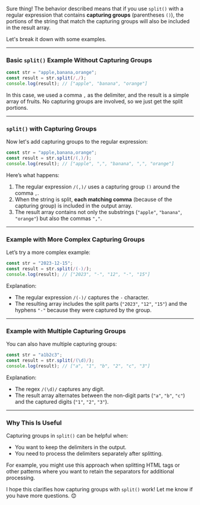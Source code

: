 Sure thing! The behavior described means that if you use `split()` with a regular expression that contains **capturing groups** (parentheses `()`), the portions of the string that match the capturing groups will also be included in the result array.

Let's break it down with some examples.

---

### Basic `split()` Example Without Capturing Groups

```javascript
const str = "apple,banana,orange";
const result = str.split(/,/);
console.log(result); // ["apple", "banana", "orange"]
```

In this case, we used a comma `,` as the delimiter, and the result is a simple array of fruits. No capturing groups are involved, so we just get the split portions.

---

### `split()` with Capturing Groups

Now let's add capturing groups to the regular expression:

```javascript
const str = "apple,banana,orange";
const result = str.split(/(,)/);
console.log(result); // ["apple", ",", "banana", ",", "orange"]
```

Here’s what happens:
1. The regular expression `/(,)/` uses a capturing group `()` around the comma `,`.
2. When the string is split, **each matching comma** (because of the capturing group) is included in the output array.
3. The result array contains not only the substrings (`"apple"`, `"banana"`, `"orange"`) but also the commas `","`.

---

### Example with More Complex Capturing Groups

Let’s try a more complex example:

```javascript
const str = "2023-12-15";
const result = str.split(/(-)/);
console.log(result); // ["2023", "-", "12", "-", "15"]
```

Explanation:
- The regular expression `/(-)/` captures the `-` character.
- The resulting array includes the split parts (`"2023"`, `"12"`, `"15"`) and the hyphens `"-"` because they were captured by the group.

---

### Example with Multiple Capturing Groups

You can also have multiple capturing groups:

```javascript
const str = "a1b2c3";
const result = str.split(/(\d)/);
console.log(result); // ["a", "1", "b", "2", "c", "3"]
```

Explanation:
- The regex `/(\d)/` captures any digit.
- The result array alternates between the non-digit parts (`"a"`, `"b"`, `"c"`) and the captured digits (`"1"`, `"2"`, `"3"`).

---

### Why This Is Useful

Capturing groups in `split()` can be helpful when:
- You want to keep the delimiters in the output.
- You need to process the delimiters separately after splitting.

For example, you might use this approach when splitting HTML tags or other patterns where you want to retain the separators for additional processing.

I hope this clarifies how capturing groups with `split()` work! Let me know if you have more questions. 😊
